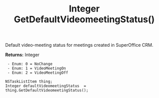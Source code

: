 ﻿---
uid: crmscript_ref_NSTaskListItem_GetDefaultVideomeetingStatus
title: Integer GetDefaultVideomeetingStatus()
intellisense: NSTaskListItem.GetDefaultVideomeetingStatus
keywords: NSTaskListItem, GetDefaultVideomeetingStatus
so.topic: reference
---

Default video-meeting status for meetings created in SuperOffice CRM.

**Returns:** Integer

     - Enum: 0 = NoChange 
     - Enum: 1 = VideoMeetingOn 
     - Enum: 2 = VideoMeetingOff 

```crmscript
NSTaskListItem thing;
Integer defaultVideomeetingStatus  = thing.GetDefaultVideomeetingStatus();
```


